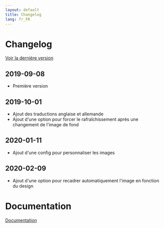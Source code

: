 ```yaml
---
layout: default
title: Changelog
lang: fr_FR
---
```


# Changelog

[Voir la dernière version](#tocAnchor-1-1-4)

## 2019-09-08

- Première version

## 2019-10-01

- Ajout des traductions anglaise et allemande
- Ajout d'une option pour forcer le rafraîchissement après une changement de l'image de fond

## 2020-01-11

- Ajout d'une config pour personnaliser les images

## 2020-02-09

- Ajout d'une option pour recadrer automatiquement l'image en fonction du design

# Documentation

[Documentation]({{site.baseurl}}/)
